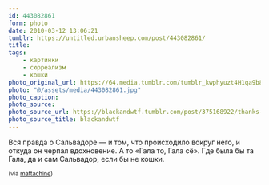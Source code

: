 ```yaml
---
id: 443082861
form: photo
date: 2010-03-12 13:06:21
tumblr: https://untitled.urbansheep.com/post/443082861/
title:
tags:
    - картинки
    - сюрреализм
    - кошки
photo_original_url: https://64.media.tumblr.com/tumblr_kwphyuzt4H1qa9b8ro1_640.jpg
photo: "@/assets/media/443082861.jpg"
photo_caption:
photo_source:
photo_source_url: https://blackandwtf.tumblr.com/post/375168922/thanks-hencsalina
photo_source_title: blackandwtf
---
```


<p>Вся правда о Сальвадоре — и том, что происходило вокруг него, и откуда он черпал вдохновение. А то «Гала то, Гала сё». Где была бы та Гала, да и сам Сальвадор, если бы не кошки.</p>

<p><small>(via <a href="http://mattachine.tumblr.com/post/377633501" class="tumblr_blog">mattachine</a>)</small></p>
